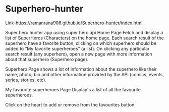# Superhero-hunter

Link-https://ramanrana906.github.io/Superhero-hunter/index.html

Super hero hunter app using super hero api
Home Page
Fetch and display a list of SuperHeros (Characters) on the home page. 
Each search result of the superhero have a favorite button, clicking on which superhero should be added to “My favorite superheroes” (a list).
On clicking any particular search result (any superhero), open a new page with more information about that superhero (Superhero page).

Superhero Page
 shows a lot of information about the superhero like their name, photo, bio and other information provided by the API (comics, events, series, stories, etc).

My favourite superheroes Page
Display's a list of all the favourite superheroes.

Click on the heart to add or remove from the favourites button
